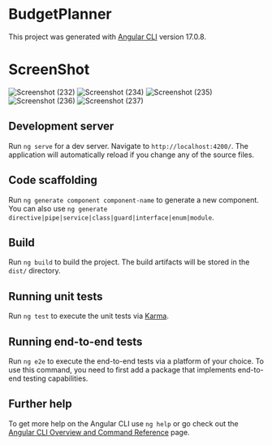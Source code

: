# BudgetPlanner

This project was generated with [Angular CLI](https://github.com/angular/angular-cli) version 17.0.8.
# ScreenShot
![Screenshot (232)](https://github.com/user-attachments/assets/f6becbbf-7166-48e8-ac53-d89e14599427)
![Screenshot (234)](https://github.com/user-attachments/assets/e6936f3c-ea67-4c05-b13a-f0a2b0c5221c)
![Screenshot (235)](https://github.com/user-attachments/assets/f797277b-347c-4fc2-9419-efecbe9a8c90)
![Screenshot (236)](https://github.com/user-attachments/assets/72fbc1bf-b7e0-4353-8b80-1c35db5f28ab)
![Screenshot (237)](https://github.com/user-attachments/assets/8fae63e3-ad34-4698-9180-276adec3dd5c)
## Development server

Run `ng serve` for a dev server. Navigate to `http://localhost:4200/`. The application will automatically reload if you change any of the source files.

## Code scaffolding

Run `ng generate component component-name` to generate a new component. You can also use `ng generate directive|pipe|service|class|guard|interface|enum|module`.

## Build

Run `ng build` to build the project. The build artifacts will be stored in the `dist/` directory.

## Running unit tests

Run `ng test` to execute the unit tests via [Karma](https://karma-runner.github.io).

## Running end-to-end tests

Run `ng e2e` to execute the end-to-end tests via a platform of your choice. To use this command, you need to first add a package that implements end-to-end testing capabilities.

## Further help

To get more help on the Angular CLI use `ng help` or go check out the [Angular CLI Overview and Command Reference](https://angular.io/cli) page.










